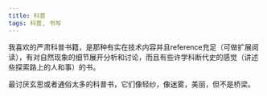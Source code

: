 ```yaml
---
title: 科普
tags: 科普, 书写
---
```



我喜欢的严肃科普书籍，是那种有实在技术内容并且reference充足（可做扩展阅读），有对自然现象的细节展开分析和讨论，而且有些许学科断代史的感觉（讲述些探索路上的人和事）的书。

最讨厌玄思或者通俗太多的科普书，它们像轻纱，像迷雾，美丽，但不是桥梁。

